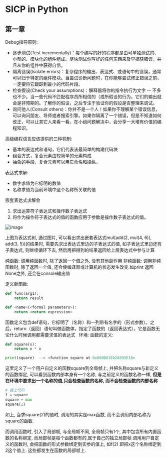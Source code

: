 # SICP in Python

## 第一章

Debug指导原则:

- 逐步测试(Test incrementally)：每个编写的好的程序都是由可单独测试的、小型的、模块化的组件组成。尽快测试你写好的任何东西来及早捕获错误，并且从你的组件中获得自信。
- 隔离错误(Isolate errors)：复杂程序的输出、表达式、或语句中的错误，通常可以归于特定的组件模块。当尝试诊断问题时，在你能够尝试修正错误之前，一定要将它跟踪到最小的代码片段。
- 检查假设(Check your assumptions)：解释器将你的指令执行为文字 -- 不多也不少。当一些代码不匹配程序员所相信的（或所假设的行为，它们的输出就会是非预期的。了解你的假设，之后专注于验证你的假设是否整理来调试。
- 询问他人(Consult others)：你并不是一个人！如果你不理解某个错误信息，可以询问朋友、导师或者搜索引擎。如果你隔离了一个错误，但是不知道如何改正，可以让其它人来看一看。在小组问题解决中，会分享一大堆有价值的编程知识。


高级编程语言应该提供的三种机制:

- 基本的表达式和语句，它们代表该最简单的构建代码块
- 组合方式，复合元素由较简单的元素构成
- 抽象的手段，复合元素可以用它命名和操纵。


表达式求解:
- 数字求值为它标明的数值
- 名称求值为当前环境中这个名称所关联的值

嵌套表达式求解会
1. 求出运算符子表达式和操作数子表达式
2. 将作为操作符子表达式的值的函数应用于参数是操作数子表达式的值。

![image](https://github.com/wizardforcel/sicp-py-zh/blob/master/img/expression_tree.png)

上图为表达式树, 通过图片, 可以看出求出嵌套表达式mul(add(2, mul(4, 6)), add(3, 5))的结果时, 需要先求出表达式里边的子表达式的值, 如子表达式里边还有子表达式, 则继续循环下去, 然后再把得到的结果返回给上层表达式中参与计算


纯函数: 调用纯函数时, 除了返回一个值之外, 没有其他副作用
非纯函数: 调用非纯函数时, 除了返回一个值, 还会使编译器或计算机的状态发生改变.如print 返回None之外, 还会在console输出值

定义新函数:
```python
def func(arg1):
    return result

def <name>(<formal parameters>):
    return <return expression>
```
函数定义包含def语句，它标明了<name>（名称）和一列带有名字的<formal parameters>（形式参数）。之后，return（返回）语句叫做函数体，指定了函数的<return expression>（返回表达式），它是函数无论什么时候调用都需要求值的表达式
  
环境:
函数的定义:
```python
def square(x):
    return x * x

print(square)  --> <function square at 0x000001EA28893E18>
```
这里定义了一个用户自定义的函数square到全局帧上, 并把名称square与新定义的函数绑定, 可以看到函数内部本身有一个名称, 与之前定义的函数名称一样, **但是在环境中要求出一个名称的值,只会检查函数的名称, 而不会检查函数的内部名称**
```python
# 接上代码
f = square 
square = max
square(2)
```
如上, 当求square(2)的值时, 调用的其实是max函数, 而不会调用内部名称为square的函数.

而调用函数时, 引入了局部帧, 与全局帧不同, 全局帧只有1个, 其中包含所有内置函数的名称绑定, 而局部帧是每个函数都有的,属于自己的独立局部帧.调用用户自定义的函数时, 会把函数的形式参数绑定到实参的值上, 如f(2) 即把x这个名称绑定到2这个值上. 这些都发生在函数的局部帧上.



